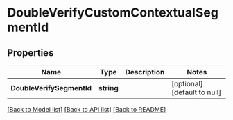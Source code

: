 # DoubleVerifyCustomContextualSegmentId

## Properties
Name | Type | Description | Notes
------------ | ------------- | ------------- | -------------
**DoubleVerifySegmentId** | **string** |  | [optional] [default to null]

[[Back to Model list]](../README.md#documentation-for-models) [[Back to API list]](../README.md#documentation-for-api-endpoints) [[Back to README]](../README.md)

